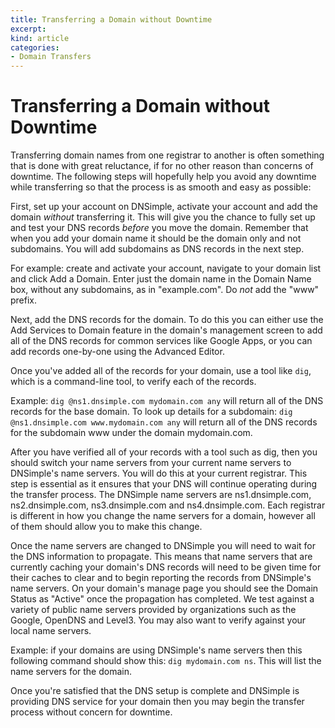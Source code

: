 ```yaml
---
title: Transferring a Domain without Downtime
excerpt: 
kind: article
categories:
- Domain Transfers
---
```


# Transferring a Domain without Downtime

Transferring domain names from one registrar to another is often something that is done with great reluctance, if for no other reason than concerns of downtime. The following steps will hopefully help you avoid any downtime while transferring so that the process is as smooth and easy as possible:

First, set up your account on DNSimple, activate your account and add the domain *without* transferring it. This will give you the chance to fully set up and test your DNS records *before* you move the domain. Remember that when you add your domain name it should be the domain only and not subdomains. You will add subdomains as DNS records in the next step.

For example: create and activate your account, navigate to your domain list and click Add a Domain. Enter just the domain name in the Domain Name box, without any subdomains, as in "example.com". Do *not* add the "www" prefix.

Next, add the DNS records for the domain. To do this you can either use the Add Services to Domain feature in the domain's management screen to add all of the DNS records for common services like Google Apps, or you can add records one-by-one using the Advanced Editor.

Once you've added all of the records for your domain, use a tool like `dig`, which is a command-line tool, to verify each of the records.

Example: `dig @ns1.dnsimple.com mydomain.com any` will return all of the DNS records for the base domain. To look up details for a subdomain: `dig @ns1.dnsimple.com www.mydomain.com any` will return all of the DNS records for the subdomain www under the domain mydomain.com.

After you have verified all of your records with a tool such as dig, then you should switch your name servers from your current name servers to DNSimple's name servers. You will do this at your current registrar. This step is essential as it ensures that your DNS will continue operating during the transfer process. The DNSimple name servers are ns1.dnsimple.com, ns2.dnsimple.com, ns3.dnsimple.com and ns4.dnsimple.com. Each registrar is different in how you change the name servers for a domain, however all of them should allow you to make this change.

Once the name servers are changed to DNSimple you will need to wait for the DNS information to propagate. This means that name servers that are currently caching your domain's DNS records will need to be given time for their caches to clear and to begin reporting the records from DNSimple's name servers. On your domain's manage page you should see the Domain Status as "Active" once the propagation has completed. We test against a variety of public name servers provided by organizations such as the Google, OpenDNS and Level3. You may also want to verify against your local name servers.

Example: if your domains are using DNSimple's name servers then this following command should show this: `dig mydomain.com ns`. This will list the name servers for the domain.

Once you're satisfied that the DNS setup is complete and DNSimple is providing DNS service for your domain then you may begin the transfer process without concern for downtime.

